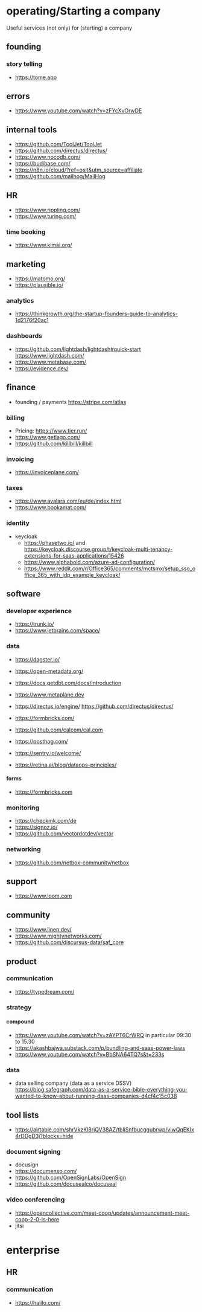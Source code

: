 # operating/Starting a company

Useful services (not only) for (starting) a company

## founding
### story telling

- https://tome.app

## errors

- https://www.youtube.com/watch?v=zFYcXvOrwDE

## internal tools

- https://github.com/ToolJet/ToolJet
- https://github.com/directus/directus/
- https://www.nocodb.com/
- https://budibase.com/
- https://n8n.io/cloud/?ref=osit&utm_source=affiliate
- https://github.com/mailhog/MailHog

## HR

- https://www.rippling.com/
- https://www.turing.com/

### time booking
- https://www.kimai.org/

## marketing

- https://matomo.org/
- https://plausible.io/

### analytics
- https://thinkgrowth.org/the-startup-founders-guide-to-analytics-1d2176f20ac1

### dashboards

- https://github.com/lightdash/lightdash#quick-start https://www.lightdash.com/
- https://www.metabase.com/
- https://evidence.dev/

## finance

- founding / payments https://stripe.com/atlas

### billing

- Pricing: https://www.tier.run/
- https://www.getlago.com/
- https://github.com/killbill/killbill

### invoicing

- https://invoiceplane.com/

### taxes

- https://www.avalara.com/eu/de/index.html
- https://www.bookamat.com/

### identity

- keycloak
  - https://phasetwo.io/ and https://keycloak.discourse.group/t/keycloak-multi-tenancy-extensions-for-saas-applications/15426
  - https://www.alphabold.com/azure-ad-configuration/
  - https://www.reddit.com/r/Office365/comments/mctsmx/setup_sso_office_365_with_idp_example_keycloak/

## software

### developer experience

- https://trunk.io/
- https://www.jetbrains.com/space/

### data

- https://dagster.io/
- https://open-metadata.org/
- https://docs.getdbt.com/docs/introduction
- https://www.metaplane.dev
- https://directus.io/engine/ https://github.com/directus/directus/
- https://formbricks.com/
- https://github.com/calcom/cal.com
- https://posthog.com/
- https://sentry.io/welcome/

- https://retina.ai/blog/dataops-principles/


#### forms

- https://formbricks.com

### monitoring

- https://checkmk.com/de
- https://signoz.io/
- https://github.com/vectordotdev/vector

### networking

- https://github.com/netbox-community/netbox

## support

- https://www.loom.com

## community

- https://www.linen.dev/
- https://www.mightynetworks.com/
- https://github.com/discursus-data/saf_core

## product

### communication

- https://typedream.com/

### strategy

#### compound

- https://www.youtube.com/watch?v=zAYPT6CrWRQ in particular 09:30 to 15.30 
- https://akashbajwa.substack.com/p/bundling-and-saas-power-laws
- https://www.youtube.com/watch?v=BbSNA64TQ7s&t=233s

### data
- data selling company (data as a service DSSV) https://blog.safegraph.com/data-as-a-service-bible-everything-you-wanted-to-know-about-running-daas-companies-d4cf4c15c038


## tool lists

- https://airtable.com/shrVkzKl8rjQV38AZ/tbliSnfbucggubrwp/viwQqEKIx4rDDgD3j?blocks=hide

### document signing

- docusign
- https://documenso.com/
- https://github.com/OpenSignLabs/OpenSign
- https://github.com/docusealco/docuseal

### video conferencing
- https://opencollective.com/meet-coop/updates/announcement-meet-coop-2-0-is-here
- jitsi

# enterprise

## HR

### communication
- https://haiilo.com/
